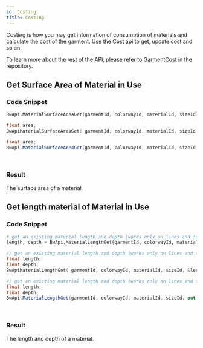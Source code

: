 ```yaml
---
id: Costing
title: Costing
---
```

Costing is how you may get information of consumption of materials and calculate the cost of the garment. Use the Cost api to get, update cost and so on.

To learn more about the rest of the API, please refer to <a href="https://gitlab.com/browzwear/share/open-platform/client-api/-/blob/master/BWPlugin/include/CAD/BWPluginAPI_Edge.h" target="_blank">GarmentCost</a> in the repository.


## Get Surface Area of Material in Use
### Code Snippet

<!--DOCUSAURUS_CODE_TABS-->

<!--Python-->
```python
BwApi.MaterialSurfaceAreaGet(garmentId, colorwayId, materialId, sizeId)
```
<!--C++-->
```cpp
float area;
BwApiMaterialSurfaceAreaGet( garmentId, colorwayId, materialId, sizeId, &area);
```
<!--C#-->
```csharp
float area;
BwApi.MaterialSurfaceAreaGet(garmentId, colorwayId, materialId, sizeId, out area);
```
<!--END_DOCUSAURUS_CODE_TABS-->
<br/>

### Result
The surface area of a material. <br/>

## Get length material of Material in Use
### Code Snippet

<!--DOCUSAURUS_CODE_TABS-->

<!--Python-->
```python
# get an existing material length and depth (works only on lines and seams)
length, depth = BwApi.MaterialLengthGet(garmentId, colorwayId, materialId, sizeId)
```
<!--C++-->
```cpp
// get an existing material length and depth (works only on lines and seams)
float length;
float depth;
BwApiMaterialLengthGet( garmentId, colorwayId, materialId, sizeId, &length, &depth);
```
<!--C#-->
```csharp
// get an existing material length and depth (works only on lines and seams)
float length;
float depth;
BwApi.MaterialLengthGet(garmentId, colorwayId, materialId, sizeId, out length, out depth);
```
<!--END_DOCUSAURUS_CODE_TABS-->
<br/>

### Result
The length and depth of a material.
